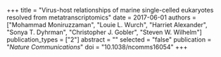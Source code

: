 +++
title = "Virus-host relationships of marine single-celled eukaryotes resolved from metatranscriptomics"
date = 2017-06-01
authors = ["Mohammad Moniruzzaman", "Louie L. Wurch", "Harriet Alexander", "Sonya T. Dyhrman", "Christopher J. Gobler", "Steven W. Wilhelm"]
publication_types = ["2"]
abstract = ""
selected = "false"
publication = "*Nature Communications*"
doi = "10.1038/ncomms16054"
+++

